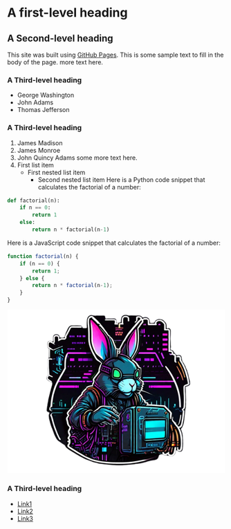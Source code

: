 # A first-level heading
## A Second-level heading
This site was built using [GitHub Pages](https://pages.github.com/).
This is some sample text to fill in the body of the page. more text here.
### A Third-level heading
- George Washington
- John Adams
- Thomas Jefferson
### A Third-level heading
1. James Madison
1. James Monroe
1. John Quincy Adams
some more text here.
1. First list item
   - First nested list item
     - Second nested list item
Here is a Python code snippet that calculates the factorial of a number:

```python
def factorial(n):
    if n == 0:
        return 1
    else:
        return n * factorial(n-1)
```
Here is a JavaScript code snippet that calculates the factorial of a number:

```javascript
function factorial(n) {
    if (n == 0) {
        return 1;
    } else {
        return n * factorial(n-1);
    }
}
```

![Example Image](res/img/000.png)


### A Third-level heading
- [Link1](https://pages.github.com/)
- [Link2](https://pages.github.com/)
- [Link3](https://pages.github.com/)
